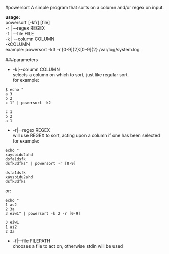 #powersort
A simple program that sorts on a column and/or regex on input.  

__usage:__   
powersort [-kfr] [file]  
-r | --regex REGEX  
-f | --file FILE  
-k | --column COLUMN  
-kCOLUMN  
example: powersort -k3 -r [0-9]{2}:[0-9]{2} /var/log/system.log  

###parameters
- -k|--column COLUMN   
selects a column on which to sort, just like regular sort.  
for example:  
```
$ echo "  
a 3
b 2
c 1" | powersort -k2

c 1
b 2
a 1
```
- -r|--regex REGEX  
will use REGEX to sort, acting upon a column if one has been selected  
for example:  
```
echo "  
xaysbidu2ahd
dsfa1dsfk
dsfk3dfks" | powersort -r [0-9]

dsfa1dsfk
xaysbidu2ahd
dsfk3dfks
```  
or:  
```
echo "
1 as2
2 3a
3 eiw1" | powersort -k 2 -r [0-9]

3 eiw1
1 as2
2 3a

```
- -f|--file FILEPATH  
chooses a file to act on, otherwise stdin will be used

